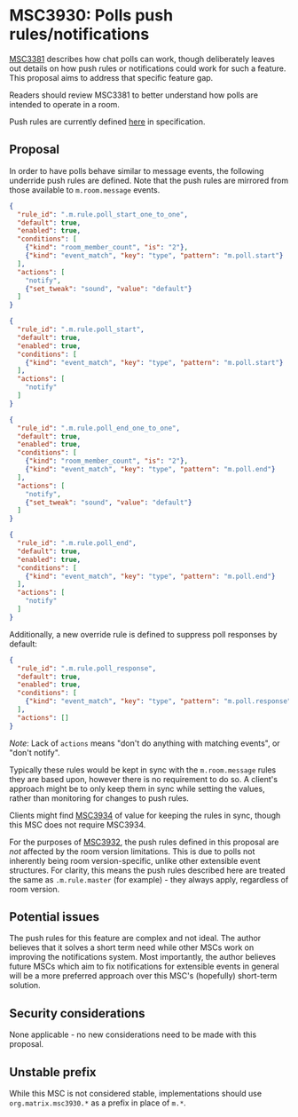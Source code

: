 # MSC3930: Polls push rules/notifications

[MSC3381](https://github.com/matrix-org/matrix-spec-proposals/pull/3381) describes how chat polls can work,
though deliberately leaves out details on how push rules or notifications could work for such a feature.
This proposal aims to address that specific feature gap.

Readers should review MSC3381 to better understand how polls are intended to operate in a room.

Push rules are currently defined [here](https://spec.matrix.org/v1.5/client-server-api/#push-rules) in
specification.

## Proposal

In order to have polls behave similar to message events, the following underride push rules are defined.
Note that the push rules are mirrored from those available to `m.room.message` events.

```json
{
  "rule_id": ".m.rule.poll_start_one_to_one",
  "default": true,
  "enabled": true,
  "conditions": [
    {"kind": "room_member_count", "is": "2"},
    {"kind": "event_match", "key": "type", "pattern": "m.poll.start"}
  ],
  "actions": [
    "notify",
    {"set_tweak": "sound", "value": "default"}
  ]
}
```

```json
{
  "rule_id": ".m.rule.poll_start",
  "default": true,
  "enabled": true,
  "conditions": [
    {"kind": "event_match", "key": "type", "pattern": "m.poll.start"}
  ],
  "actions": [
    "notify"
  ]
}
```

```json
{
  "rule_id": ".m.rule.poll_end_one_to_one",
  "default": true,
  "enabled": true,
  "conditions": [
    {"kind": "room_member_count", "is": "2"},
    {"kind": "event_match", "key": "type", "pattern": "m.poll.end"}
  ],
  "actions": [
    "notify",
    {"set_tweak": "sound", "value": "default"}
  ]
}
```

```json
{
  "rule_id": ".m.rule.poll_end",
  "default": true,
  "enabled": true,
  "conditions": [
    {"kind": "event_match", "key": "type", "pattern": "m.poll.end"}
  ],
  "actions": [
    "notify"
  ]
}
```

Additionally, a new override rule is defined to suppress poll responses by default:

```json
{
  "rule_id": ".m.rule.poll_response",
  "default": true,
  "enabled": true,
  "conditions": [
    {"kind": "event_match", "key": "type", "pattern": "m.poll.response"}
  ],
  "actions": []
}
```

*Note*: Lack of `actions` means "don't do anything with matching events", or "don't notify".

Typically these rules would be kept in sync with the `m.room.message` rules they are based upon,
however there is no requirement to do so. A client's approach might be to only keep them in sync
while setting the values, rather than monitoring for changes to push rules.

Clients might find [MSC3934](https://github.com/matrix-org/matrix-spec-proposals/pull/3934) of value
for keeping the rules in sync, though this MSC does not require MSC3934.

For the purposes of [MSC3932](https://github.com/matrix-org/matrix-spec-proposals/pull/3932), the
push rules defined in this proposal are *not* affected by the room version limitations. This is due
to polls not inherently being room version-specific, unlike other extensible event structures. For
clarity, this means the push rules described here are treated the same as `.m.rule.master` (for
example) - they always apply, regardless of room version.

## Potential issues

The push rules for this feature are complex and not ideal. The author believes that it solves a short
term need while other MSCs work on improving the notifications system. Most importantly, the author
believes future MSCs which aim to fix notifications for extensible events in general will be a more
preferred approach over this MSC's (hopefully) short-term solution.

## Security considerations

None applicable - no new considerations need to be made with this proposal.

## Unstable prefix

While this MSC is not considered stable, implementations should use `org.matrix.msc3930.*` as a prefix
in place of `m.*`.
